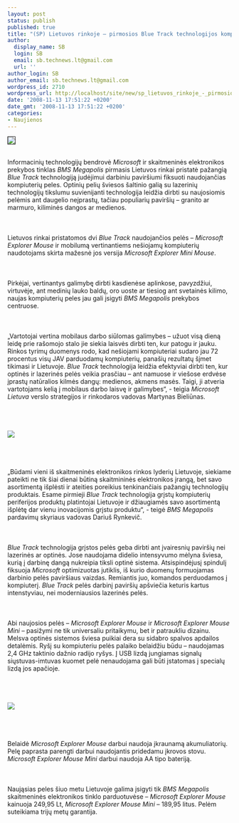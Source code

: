 ```yaml
---
layout: post
status: publish
published: true
title: "(SP) Lietuvos rinkoje – pirmosios Blue Track technologijos kompiuterių pelės"
author:
  display_name: SB
  login: SB
  email: sb.technews.lt@gmail.com
  url: ''
author_login: SB
author_email: sb.technews.lt@gmail.com
wordpress_id: 2710
wordpress_url: http://localhost/site/new/sp_lietuvos_rinkoje_-_pirmosios_blue_track_technologijos_kompiuteriu_peles/
date: '2008-11-13 17:51:22 +0200'
date_gmt: '2008-11-13 17:51:22 +0200'
categories:
- Naujienos
---
```

<div class="imgright"><img src="http://tbn0.google.com/images?q=tbn:j_WDRg2Y5x_nNM:http://www.troopers08.org/content/e7/e195/microsoft-logo.jpg" border="1"></div>
<p><br>Informacinių technologijų bendrovė <i>Microsoft</i> ir skaitmeninės elektronikos prekybos tinklas <i>BMS Megapolis</i> pirmasis Lietuvos rinkai pristatė pažangią <i>Blue Track</i> technologiją judėjimui darbiniu paviršiumi fiksuoti naudojančias kompiuterių peles. Optinių pelių šviesos šaltinio galią su lazerinių technologijų tikslumu suvienijanti technologija leidžia dirbti su naujosiomis pelėmis ant daugelio neįprastų, tačiau populiarių paviršių – granito ar marmuro, kiliminės dangos ar medienos.<br />
<br><br />
<br>Lietuvos rinkai pristatomos dvi <i>Blue Track</i> naudojančios pelės – <i>Microsoft Explorer Mouse</i> ir mobilumą vertinantiems nešiojamų kompiuterių naudotojams skirta mažesnė jos versija <i>Microsoft Explorer Mini Mouse</i>.<br />
<br><br />
<br>Pirkėjai, vertinantys galimybę dirbti kasdienėse aplinkose, pavyzdžiui, virtuvėje, ant medinių lauko baldų, oro uoste ar tiesiog ant svetainės kilimo, naujas kompiuterių peles jau gali įsigyti <i>BMS Megapolis</i> prekybos centruose.<br />
<br><br />
<br>„Vartotojai vertina mobilaus darbo siūlomas galimybes – užuot visą dieną leidę prie rašomojo stalo jie siekia laisvės dirbti ten, kur patogu ir jauku. Rinkos tyrimų duomenys rodo, kad nešiojami kompiuteriai sudaro jau 72 procentus visų JAV parduodamų kompiuterių, panašių rezultatų šįmet tikimasi ir Lietuvoje. <i>Blue Track</i> technologija leidžia efektyviai dirbti ten, kur optinės ir lazerinės pelės veikia prasčiau – ant namuose ir viešose erdvėse įprastų natūralios kilmės dangų: medienos, akmens masės. Taigi, ji atveria vartotojams kelią į mobilaus darbo laisvę ir galimybes“, - teigia <i>Microsoft Lietuva</i> verslo strategijos ir rinkodaros vadovas Martynas Bieliūnas.<br />
<br><br />
<br><br><img src="http://www.technews.lt/upl/Failai/MS_Explorer_Mouse.jpg"><br><br />
<br><br />
<br>„Būdami vieni iš skaitmeninės elektronikos rinkos lyderių Lietuvoje, siekiame pateikti ne tik šiai dienai būtiną skaitmininės elektronikos įrangą, bet savo asortimentą išplėsti ir ateities poreikius tenkinančiais pažangių technologijų produktais. Esame pirmieji <i>Blue Track</i> technologija grįstų kompiuterių periferijos produktų platintojai Lietuvoje ir džiaugiamės savo asortimentą išplėtę dar vienu inovacijomis grįstu produktu“, - teigė <i>BMS Megapolis</i> pardavimų skyriaus vadovas Dariuš Rynkevič.<br />
<br><br />
<br><i>Blue Track</i> technologija grįstos pelės geba dirbti ant įvairesnių paviršių nei lazerinės ar optinės. Jose naudojama didelio intensyvumo mėlyna šviesa, kurią į darbinę dangą nukreipia tiksli optinė sistema. Atsispindėjusį spindulį fiksuoja <i>Microsoft</i> optimizuotas jutiklis, iš kurio duomenų formuojamas darbinio pelės paviršiaus vaizdas. Remiantis juo, komandos perduodamos į kompiuterį. <i>Blue Track</i> pelės darbinį paviršių apšviečia keturis kartus intenstyviau, nei moderniausios lazerinės pelės.<br />
<br><br />
<br>Abi naujosios pelės – <i>Microsoft Explorer Mouse</i> ir <i>Microsoft Explorer Mouse Mini</i> – pasižymi ne tik universaliu pritaikymu, bet ir patraukliu dizainu. Melsva optinės sistemos šviesa puikiai dera su sidabro spalvos apdailos detalėmis. Ryšį su kompiuteriu pelės palaiko belaidžiu būdu – naudojamas 2,4 GHz taktinio dažnio radijo ryšys. Į USB lizdą jungiamas signalų siųstuvas-imtuvas kuomet pelė nenaudojama gali būti įstatomas į specialų lizdą jos apačioje.<br />
<br><br />
<br><br><img src="http://www.technews.lt/upl/Failai/MS_Explorer_Mouse_2.jpg"><br><br />
<br><br />
<br>Belaidė <i>Microsoft Explorer Mouse</i> darbui naudoja įkraunamą akumuliatorių. Pelę paprasta parengti darbui naudojantis pridedamu įkrovos stovu. <i>Microsoft Explorer Mouse Mini</i> darbui naudoja AA tipo bateriją.<br />
<br><br />
<br>Naująsias peles šiuo metu Lietuvoje galima įsigyti tik <i>BMS Megapolis</i> skaitmeninės elektronikos tinklo parduotuvėse – <i>Microsoft Explorer Mouse</i> kainuoja 249,95 Lt, <i>Microsoft Explorer Mouse Mini</i> – 189,95 litus. Pelėm suteikiama trijų metų garantija.<br />
<br><br />
<br><br />
<br></p>

